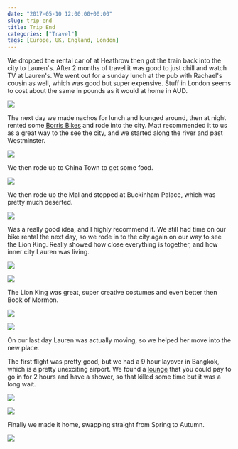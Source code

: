```yaml
---
date: "2017-05-10 12:00:00+00:00"
slug: trip-end
title: Trip End
categories: ["Travel"]
tags: [Europe, UK, England, London]
---
```


We dropped the rental car of at Heathrow then got the train back into the city to Lauren's.
After 2 months of travel it was good to just chill and watch TV at Lauren's.
We went out for a sunday lunch at the pub with Rachael's cousin as well, which was good but super expensive.
Stuff in London seems to cost about the same in pounds as it would at home in AUD.

![](newmans.jpg "")

The next day we made nachos for lunch and lounged around, then at night rented some [Borris Bikes](https://tfl.gov.uk/modes/cycling/santander-cycles) and rode into the city.
Matt recommended it to us as a great way to the see the city, and we started along the river and past Westminster.

![](westminster.jpg "")

We then rode up to China Town to get some food.

![](chinatown.jpg "")

We then rode up the Mal and stopped at Buckinham Palace, which was pretty much deserted.

![](gate.jpg "")

Was a really good idea, and I highly recommend it. We still had time on our bike rental the next day, so we rode in to the city again on our way to see the Lion King. Really showed how close everything is together, and how inner city Lauren was living.

![](albert.jpg "")

![](eye.jpg "")

The Lion King was great, super creative costumes and even better then Book of Mormon.

![](lion-king1.jpg "")

![](lion-king2.jpg "")

On our last day Lauren was actually moving, so we helped her move into the new place.

The first flight was pretty good, but we had a 9 hour layover in Bangkok, which is a pretty unexciting airport. We found a [lounge](https://goo.gl/maps/MN9TN6E45542) that you could pay to go in for 2 hours and have a shower, so that killed some time but it was a long wait.

![](airport.jpg "")

![](plane.jpg "")

Finally we made it home, swapping straight from Spring to Autumn.

![](home.jpg "")
